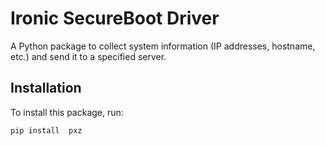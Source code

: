 # Ironic SecureBoot Driver

A Python package to collect system information (IP addresses, hostname, etc.) and send it to a specified server.

## Installation

To install this package, run:

```bash
pip install  pxz
